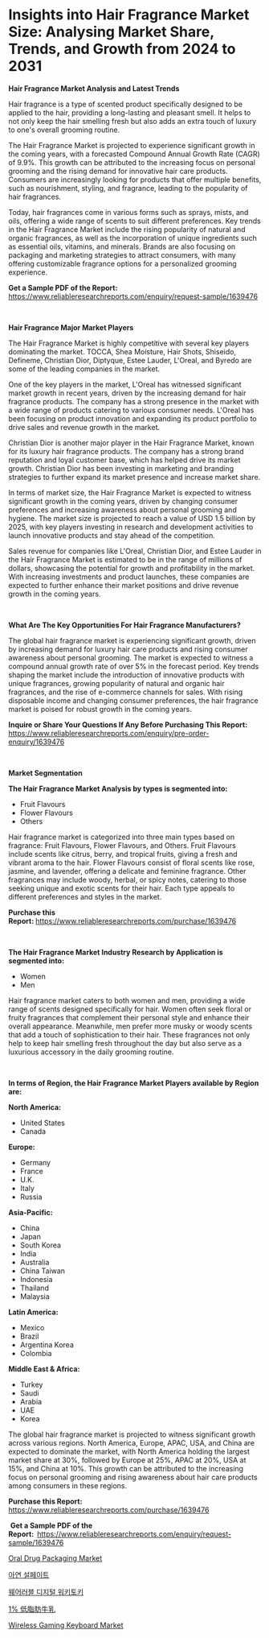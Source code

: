 <p><h1>Insights into Hair Fragrance Market Size: Analysing Market Share, Trends, and Growth from 2024 to 2031</h1></p><p><strong>Hair Fragrance Market Analysis and Latest Trends</strong></p>
<p><p>Hair fragrance is a type of scented product specifically designed to be applied to the hair, providing a long-lasting and pleasant smell. It helps to not only keep the hair smelling fresh but also adds an extra touch of luxury to one's overall grooming routine.</p><p>The Hair Fragrance Market is projected to experience significant growth in the coming years, with a forecasted Compound Annual Growth Rate (CAGR) of 9.9%. This growth can be attributed to the increasing focus on personal grooming and the rising demand for innovative hair care products. Consumers are increasingly looking for products that offer multiple benefits, such as nourishment, styling, and fragrance, leading to the popularity of hair fragrances.</p><p>Today, hair fragrances come in various forms such as sprays, mists, and oils, offering a wide range of scents to suit different preferences. Key trends in the Hair Fragrance Market include the rising popularity of natural and organic fragrances, as well as the incorporation of unique ingredients such as essential oils, vitamins, and minerals. Brands are also focusing on packaging and marketing strategies to attract consumers, with many offering customizable fragrance options for a personalized grooming experience.</p></p>
<p><strong>Get a Sample PDF of the Report:&nbsp;</strong> <a href="https://www.reliableresearchreports.com/enquiry/request-sample/1639476">https://www.reliableresearchreports.com/enquiry/request-sample/1639476</a></p>
<p>&nbsp;</p>
<p><strong>Hair Fragrance Major Market Players</strong></p>
<p><p>The Hair Fragrance Market is highly competitive with several key players dominating the market. TOCCA, Shea Moisture, Hair Shots, Shiseido, Defineme, Christian Dior, Diptyque, Estee Lauder, L'Oreal, and Byredo are some of the leading companies in the market.</p><p>One of the key players in the market, L'Oreal has witnessed significant market growth in recent years, driven by the increasing demand for hair fragrance products. The company has a strong presence in the market with a wide range of products catering to various consumer needs. L'Oreal has been focusing on product innovation and expanding its product portfolio to drive sales and revenue growth in the market.</p><p>Christian Dior is another major player in the Hair Fragrance Market, known for its luxury hair fragrance products. The company has a strong brand reputation and loyal customer base, which has helped drive its market growth. Christian Dior has been investing in marketing and branding strategies to further expand its market presence and increase market share.</p><p>In terms of market size, the Hair Fragrance Market is expected to witness significant growth in the coming years, driven by changing consumer preferences and increasing awareness about personal grooming and hygiene. The market size is projected to reach a value of USD 1.5 billion by 2025, with key players investing in research and development activities to launch innovative products and stay ahead of the competition.</p><p>Sales revenue for companies like L'Oreal, Christian Dior, and Estee Lauder in the Hair Fragrance Market is estimated to be in the range of millions of dollars, showcasing the potential for growth and profitability in the market. With increasing investments and product launches, these companies are expected to further enhance their market positions and drive revenue growth in the coming years.</p></p>
<p>&nbsp;</p>
<p><strong>What Are The Key Opportunities For Hair Fragrance Manufacturers?</strong></p>
<p><p>The global hair fragrance market is experiencing significant growth, driven by increasing demand for luxury hair care products and rising consumer awareness about personal grooming. The market is expected to witness a compound annual growth rate of over 5% in the forecast period. Key trends shaping the market include the introduction of innovative products with unique fragrances, growing popularity of natural and organic hair fragrances, and the rise of e-commerce channels for sales. With rising disposable income and changing consumer preferences, the hair fragrance market is poised for robust growth in the coming years.</p></p>
<p><strong>Inquire or Share Your Questions If Any Before Purchasing This Report:</strong> <a href="https://www.reliableresearchreports.com/enquiry/pre-order-enquiry/1639476">https://www.reliableresearchreports.com/enquiry/pre-order-enquiry/1639476</a></p>
<p>&nbsp;</p>
<p><strong>Market Segmentation</strong></p>
<p><strong>The Hair Fragrance Market Analysis by types is segmented into:</strong></p>
<p><ul><li>Fruit Flavours</li><li>Flower Flavours</li><li>Others</li></ul></p>
<p><p>Hair fragrance market is categorized into three main types based on fragrance: Fruit Flavours, Flower Flavours, and Others. Fruit Flavours include scents like citrus, berry, and tropical fruits, giving a fresh and vibrant aroma to the hair. Flower Flavours consist of floral scents like rose, jasmine, and lavender, offering a delicate and feminine fragrance. Other fragrances may include woody, herbal, or spicy notes, catering to those seeking unique and exotic scents for their hair. Each type appeals to different preferences and styles in the market.</p></p>
<p><strong>Purchase this Report:&nbsp;</strong><a href="https://www.reliableresearchreports.com/purchase/1639476">https://www.reliableresearchreports.com/purchase/1639476</a></p>
<p>&nbsp;</p>
<p><strong>The Hair Fragrance Market Industry Research by Application is segmented into:</strong></p>
<p><ul><li>Women</li><li>Men</li></ul></p>
<p><p>Hair fragrance market caters to both women and men, providing a wide range of scents designed specifically for hair. Women often seek floral or fruity fragrances that complement their personal style and enhance their overall appearance. Meanwhile, men prefer more musky or woody scents that add a touch of sophistication to their hair. These fragrances not only help to keep hair smelling fresh throughout the day but also serve as a luxurious accessory in the daily grooming routine.</p></p>
<p>&nbsp;</p>
<p><strong>In terms of Region, the Hair Fragrance Market Players available by Region are:</strong></p>
<p>
    <p> <strong> North America: </strong>
        <ul>
            <li>United States</li>
            <li>Canada</li>
        </ul>
        </p> 
    <p> <strong> Europe: </strong>
        <ul>
            <li>Germany</li>
            <li>France</li>
            <li>U.K.</li>
            <li>Italy</li>
            <li>Russia</li>
        </ul>
        </p> 
    <p> <strong> Asia-Pacific: </strong>
        <ul>
            <li>China</li>
            <li>Japan</li>
            <li>South Korea</li>
            <li>India</li>
            <li>Australia</li>
            <li>China Taiwan</li>
            <li>Indonesia</li>
            <li>Thailand</li>
            <li>Malaysia</li>
        </ul>
        </p> 
    <p> <strong> Latin America: </strong>
        <ul>
            <li>Mexico</li>
            <li>Brazil</li>
            <li>Argentina Korea</li>
            <li>Colombia</li>
        </ul>
        </p> 
    <p> <strong> Middle East & Africa: </strong>
        <ul>
            <li>Turkey</li>
            <li>Saudi</li>
            <li>Arabia</li>
            <li>UAE</li>
            <li>Korea</li>
        </ul>
    </p>
    </p>
<p><p>The global hair fragrance market is projected to witness significant growth across various regions. North America, Europe, APAC, USA, and China are expected to dominate the market, with North America holding the largest market share at 30%, followed by Europe at 25%, APAC at 20%, USA at 15%, and China at 10%. This growth can be attributed to the increasing focus on personal grooming and rising awareness about hair care products among consumers in these regions.</p></p>
<p><strong>Purchase this Report: </strong><a href="https://www.reliableresearchreports.com/purchase/1639476">https://www.reliableresearchreports.com/purchase/1639476</a></p>
<p>&nbsp;<strong>Get a Sample PDF of the Report:&nbsp;&nbsp;</strong><a href="https://www.reliableresearchreports.com/enquiry/request-sample/1639476">https://www.reliableresearchreports.com/enquiry/request-sample/1639476</a></p>
<p><strong></strong></p>
<p><p><a href="https://issuu.com/reportprime-2/docs/oral-drug-packaging-market-size-2030.pptx">Oral Drug Packaging Market</a></p><p><a href="https://github.com/bvubpqd5241630/Market-Research-Report-List-1/blob/main/58124245187.md">아연 설페이트</a></p><p><a href="https://github.com/khytkeqagplkzqvh/Market-Research-Report-List-1/blob/main/74221995188.md">웨어러블 디지털 워키토키</a></p><p><a href="https://github.com/bucuel854722/Market-Research-Report-List-1/blob/main/67336785541.md">1% 低脂肪牛乳</a></p><p><a href="https://github.com/fiixsa/Market-Research-Report-List-1/blob/main/wireless-gaming-keyboard-market.md">Wireless Gaming Keyboard Market</a></p></p>